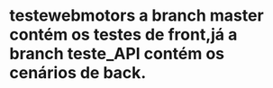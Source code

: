 # testewebmotors a branch master contém os testes de front,já a branch teste_API contém os cenários de back.
